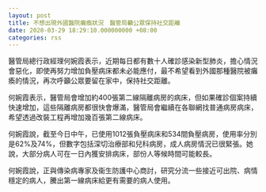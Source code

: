 ```yaml
---
layout: post
title: 不想出現外國醫院癱瘓狀況　醫管局籲公眾保持社交距離
date: 2020-03-29 18:29:10.000000000 +08:00
categories: rss
---
```


醫管局總行政經理何婉霞表示，近期每日都有數十人確診感染新型肺炎，擔心情況會惡化，即使再努力增加負壓病床都未必能應付，最不希望看到外國那種醫院被癱瘓的情況，再次呼籲公眾要留在家中，保持社交距離。

何婉霞表示，醫管局會增加約400張第二線隔離病房的病床，但如果確診個案持續快速增加，這些隔離病房都很快會爆滿，醫管局會繼續在各聯網找普通病房病床，希望透過改裝工程再增加幾百張第二線病床。

何婉霞說，截至今日中午，已使用1012張負壓病床和534間負壓病房，使用率分別是62%及74%，但數字包括深切治療部和兒科病房，成人病房情況已很緊張。她說，大部分病人可在一日內獲安排病床，部份人等候時間可能較長。

何婉霞說，正與傳染病專家及衞生防護中心商討，研究分流一些接近可出院、病情穩定的病人，騰出第一線病床給更有需要的病人使用。
